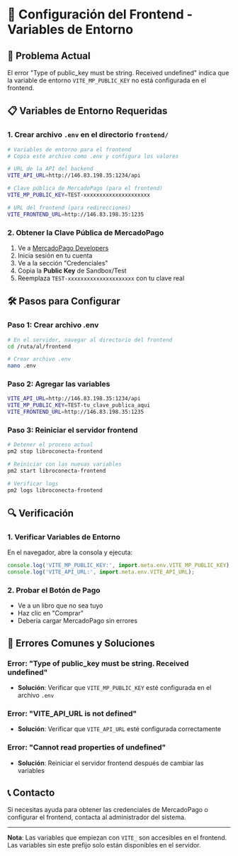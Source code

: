 # 🔧 Configuración del Frontend - Variables de Entorno

## 🚨 Problema Actual
El error "Type of public_key must be string. Received undefined" indica que la variable de entorno `VITE_MP_PUBLIC_KEY` no está configurada en el frontend.

## 📋 Variables de Entorno Requeridas

### 1. **Crear archivo `.env` en el directorio `frontend/`**

```bash
# Variables de entorno para el frontend
# Copia este archivo como .env y configura los valores

# URL de la API del backend
VITE_API_URL=http://146.83.198.35:1234/api

# Clave pública de MercadoPago (para el frontend)
VITE_MP_PUBLIC_KEY=TEST-xxxxxxxxxxxxxxxxxxxxx

# URL del frontend (para redirecciones)
VITE_FRONTEND_URL=http://146.83.198.35:1235
```

### 2. **Obtener la Clave Pública de MercadoPago**

1. Ve a [MercadoPago Developers](https://www.mercadopago.cl/developers)
2. Inicia sesión en tu cuenta
3. Ve a la sección "Credenciales"
4. Copia la **Public Key** de Sandbox/Test
5. Reemplaza `TEST-xxxxxxxxxxxxxxxxxxxxx` con tu clave real

## 🛠️ Pasos para Configurar

### **Paso 1: Crear archivo .env**
```bash
# En el servidor, navegar al directorio del frontend
cd /ruta/al/frontend

# Crear archivo .env
nano .env
```

### **Paso 2: Agregar las variables**
```bash
VITE_API_URL=http://146.83.198.35:1234/api
VITE_MP_PUBLIC_KEY=TEST-tu_clave_publica_aqui
VITE_FRONTEND_URL=http://146.83.198.35:1235
```

### **Paso 3: Reiniciar el servidor frontend**
```bash
# Detener el proceso actual
pm2 stop libroconecta-frontend

# Reiniciar con las nuevas variables
pm2 start libroconecta-frontend

# Verificar logs
pm2 logs libroconecta-frontend
```

## 🔍 Verificación

### **1. Verificar Variables de Entorno**
En el navegador, abre la consola y ejecuta:
```javascript
console.log('VITE_MP_PUBLIC_KEY:', import.meta.env.VITE_MP_PUBLIC_KEY);
console.log('VITE_API_URL:', import.meta.env.VITE_API_URL);
```

### **2. Probar el Botón de Pago**
- Ve a un libro que no sea tuyo
- Haz clic en "Comprar"
- Debería cargar MercadoPago sin errores

## 🚨 Errores Comunes y Soluciones

### **Error: "Type of public_key must be string. Received undefined"**
- **Solución**: Verificar que `VITE_MP_PUBLIC_KEY` esté configurada en el archivo `.env`

### **Error: "VITE_API_URL is not defined"**
- **Solución**: Verificar que `VITE_API_URL` esté configurada correctamente

### **Error: "Cannot read properties of undefined"**
- **Solución**: Reiniciar el servidor frontend después de cambiar las variables

## 📞 Contacto
Si necesitas ayuda para obtener las credenciales de MercadoPago o configurar el frontend, contacta al administrador del sistema.

---

**Nota**: Las variables que empiezan con `VITE_` son accesibles en el frontend. Las variables sin este prefijo solo están disponibles en el servidor. 